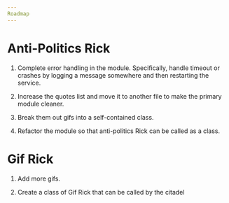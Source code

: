 ```yaml
---
Roadmap
---
```


Anti-Politics Rick
==================

1.  Complete error handling in the module. Specifically, handle timeout or
    crashes by logging a message somewhere and then restarting the service.

2.  Increase the quotes list and move it to another file to make the primary
    module cleaner.

3.  Break them out gifs into a self-contained class.

4.  Refactor the module so that anti-politics Rick can be called as a class.

Gif Rick
========

1.  Add more gifs.

2.  Create a class of Gif Rick that can be called by the citadel

